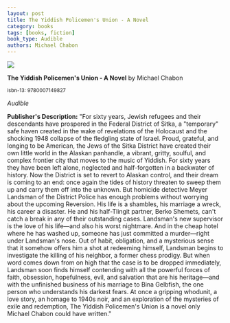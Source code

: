 ```yaml
---
layout: post
title: The Yiddish Policemen's Union - A Novel
category: books
tags: [books, fiction]
book_type: Audible
authors: Michael Chabon
---
```


<img src="http://books.google.com/books/content?id=-reD1g77BfsC&printsec=frontcover&img=1&zoom=1&edge=curl&source=gbs_api"/>

**The Yiddish Policemen's Union - A Novel** by Michael Chabon

<sup>isbn-13: 9780007149827</sup>

*Audible*

**Publisher's Description:**
"For sixty years, Jewish refugees and their descendants have prospered in
the Federal District of Sitka, a "temporary" safe haven created in the wake
of revelations of the Holocaust and the shocking 1948 collapse of the
fledgling state of Israel. Proud, grateful, and longing to be American, the
Jews of the Sitka District have created their own little world in the
Alaskan panhandle, a vibrant, gritty, soulful, and complex frontier city
that moves to the music of Yiddish. For sixty years they have been left
alone, neglected and half-forgotten in a backwater of history. Now the
District is set to revert to Alaskan control, and their dream is coming to
an end: once again the tides of history threaten to sweep them up and carry
them off into the unknown. But homicide detective Meyer Landsman of the
District Police has enough problems without worrying about the upcoming
Reversion. His life is a shambles, his marriage a wreck, his career a
disaster. He and his half-Tlingit partner, Berko Shemets, can't catch a
break in any of their outstanding cases. Landsman's new supervisor is the
love of his life—and also his worst nightmare. And in the cheap hotel where
he has washed up, someone has just committed a murder—right under
Landsman's nose. Out of habit, obligation, and a mysterious sense that it
somehow offers him a shot at redeeming himself, Landsman begins to
investigate the killing of his neighbor, a former chess prodigy. But when
word comes down from on high that the case is to be dropped immediately,
Landsman soon finds himself contending with all the powerful forces of
faith, obsession, hopefulness, evil, and salvation that are his
heritage—and with the unfinished business of his marriage to Bina Gelbfish,
the one person who understands his darkest fears. At once a gripping
whodunit, a love story, an homage to 1940s noir, and an exploration of the
mysteries of exile and redemption, The Yiddish Policemen's Union is a novel
only Michael Chabon could have written."